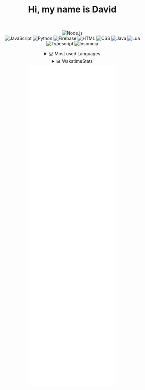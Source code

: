 
<div align=center>

# Hi, my name is David

  
<br>

![Node.js](https://img.shields.io/badge/-Node.js-000000.svg?&style=for-the-badge&logo=node.js)  
![JavaScript](https://img.shields.io/badge/-JavaScript-000000?style=for-the-badge&logo=javascript)
![Python](https://img.shields.io/badge/-Python-000000?style=for-the-badge&logo=python)
![Firebase](https://img.shields.io/badge/Firebase-000000.svg?&style=for-the-badge&logo=firebase&logoColor=orange)
![HTML](https://img.shields.io/badge/-HTML-000000?style=for-the-badge&logo=HTML5)
![CSS](https://img.shields.io/badge/-CSS-000000?style=for-the-badge&logo=CSS3&logoColor=3799d6)
![Java](https://img.shields.io/badge/-Java-000000?style=for-the-badge&logo=java&logoColor=f74b00)
![Lua](https://img.shields.io/badge/-Lua-000000.svg?&style=for-the-badge&logo=lua&logoColor=blue)
![Typescript](https://img.shields.io/badge/-Typescript-000000.svg?&style=for-the-badge&logo=typescript&logoColor=blue)
![Insomnia](https://img.shields.io/badge/-Insomnia-000000.svg?&style=for-the-badge&logo=Insomnia&logoColor=blue)

<details>
  <br>
  <summary>💻 Most used Languages</summary>

   <img src="https://github-readme-stats.vercel.app/api/top-langs/?username=davidcanas&custom_title=Linguagens+mais+usadas&langs_count=10&theme=merko" />

</details> 
<details>
  <summary>📊 WakatimeStats </summary>
<a href="https://wakatime.com"><img src="https://wakatime.com/share/@canasdev/b549d13a-076d-47ee-b4d3-06d00323a1ef.png" /></a>
</details> 
<img src="github-metrics.svg">
  
